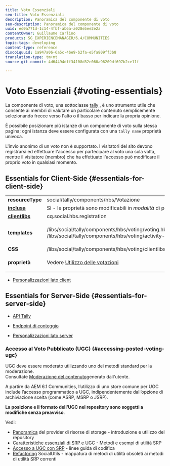 ```yaml
---
title: Voto Essenziali
seo-title: Voto Essenziali
description: Panoramica del componente di voto
seo-description: Panoramica del componente di voto
uuid: ed0a771d-1c14-4fbf-ab6a-a028e5ee2e2a
contentOwner: Guillaume Carlino
products: SG_EXPERIENCEMANAGER/6.4/COMMUNITIES
topic-tags: developing
content-type: reference
discoiquuid: 1a947a06-6a5c-4be9-b2fa-e5fa809ff3b8
translation-type: tm+mt
source-git-commit: 4d64494dff34108d32e060a96209df697b2ce11f

---
```



# Voto Essenziali {#voting-essentials}

La componente di voto, una sottoclasse [tally](tally.md) , è uno strumento utile che consente ai membri di valutare un particolare contenuto semplicemente selezionando frecce verso l&#39;alto o il basso per indicare la propria opinione.

È possibile posizionare più istanze di un componente di voto sulla stessa pagina; ogni istanza deve essere configurata con una `tally name` proprietà univoca.

L&#39;invio anonimo di un voto non è supportato. I visitatori del sito devono registrarsi ed effettuare l&#39;accesso per partecipare al voto una sola volta, mentre il visitatore (membro) che ha effettuato l&#39;accesso può modificare il proprio voto in qualsiasi momento.

## Essentials for Client-Side {#essentials-for-client-side}

<table> 
 <tbody> 
  <tr> 
   <td> <strong>resourceType</strong></td> 
   <td>social/tally/components/hbs/Votazione</td> 
  </tr> 
  <tr> 
   <td> <a href="scf.md#add-or-include-a-communities-component"><strong>inclusa</strong></a></td> 
   <td>Sì - le proprietà sono modificabili in <i>modalità </i>di progettazione</td> 
  </tr> 
  <tr> 
   <td> <a href="client-customize.md#clientlibs-for-scf"><strong>clientlibs</strong></a></td> 
   <td> cq.social.hbs.registration</td> 
  </tr> 
  <tr> 
   <td> <strong>templates</strong></td> 
   <td><p> /libs/social/tally/components/hbs/voting/voting.hbs<br /> /libs/social/tally/components/hbs/voting/activity-title.hbs</p> </td> 
  </tr> 
  <tr> 
   <td><strong>CSS</strong></td> 
   <td> /libs/social/tally/components/hbs/voting/clientlibs/votingcomponent.css</td> 
  </tr> 
  <tr> 
   <td><strong>proprietà</strong></td> 
   <td><p>Vedere <a href="voting.md">Utilizzo delle votazioni</a></p> </td> 
  </tr> 
 </tbody> 
</table>

* [Personalizzazioni lato client](client-customize.md)

## Essentials for Server-Side {#essentials-for-server-side}

* [API Tally](https://helpx.adobe.com/experience-manager/6-4/sites/developing/using/reference-materials/javadoc/com/adobe/cq/social/tally/client/api/package-summary.html)

* [Endpoint di conteggio](https://helpx.adobe.com/experience-manager/6-4/sites/developing/using/reference-materials/javadoc/com/adobe/cq/social/tally/client/endpoints/package-summary.html)

* [Personalizzazioni lato server](server-customize.md)

### Accesso al Voto Pubblicato (UGC) {#accessing-posted-voting-ugc}

UGC deve essere moderato utilizzando uno dei metodi standard per la moderazione.\
Consultate [Moderazione del contenuto](moderate-ugc.md)generato dall&#39;utente.

A partire da AEM 6.1 Communities, l’utilizzo di uno store [](working-with-srp.md) comune per UGC include l’accesso programmatico a UGC, indipendentemente dall’opzione di archiviazione scelta (come ASRP, MSRP o JSRP).

**La posizione e il formato dell’UGC nel repository sono soggetti a modifiche senza preavviso**.

Vedi:

* [Panoramica](srp.md) del provider di risorse di storage - introduzione e utilizzo del repository
* [Caratteristiche essenziali di SRP e UGC](srp-and-ugc.md) - Metodi e esempi di utilità SRP
* [Accesso a UGC con SRP](accessing-ugc-with-srp.md) - linee guida di codifica
* [Refactoring](socialutils.md) SocialUtils - mappatura di metodi di utilità obsoleti ai metodi di utilità SRP correnti

